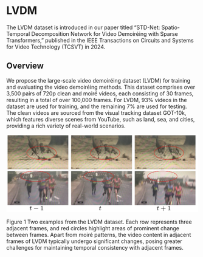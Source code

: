 # LVDM

The LVDM dataset is introduced in our paper titled “STD-Net: Spatio-Temporal Decomposition Network for Video Demoiréing with Sparse Transformers,” published in the IEEE Transactions on Circuits and Systems for Video Technology (TCSVT) in 2024.

## Overview

We propose the large-scale video demoiréing dataset (LVDM) for training and evaluating the video demoiréing methods. This dataset comprises over 3,500 pairs of 720p clean and moiré videos, each consisting of 30 frames, resulting in a total of over 100,000 frames. For LVDM, 93% videos in the dataset are used for training, and the remaining 7% are used for testing. The clean videos are sourced from the visual tracking dataset GOT-10k, which features diverse scenes from YouTube, such as land, sea, and cities, providing a rich variety of real-world scenarios.



![](README_md_files/c001b9f0-ec42-11ef-bb40-9f2736ce15ef.jpeg?v=1&type=image)

Figure 1 Two examples from the LVDM dataset. Each row represents three adjacent frames, and red circles highlight areas of prominent change between frames. Apart from moiré patterns, the video content in adjacent frames of LVDM typically undergo significant changes, posing greater challenges for maintaining temporal consistency with adjacent frames.
